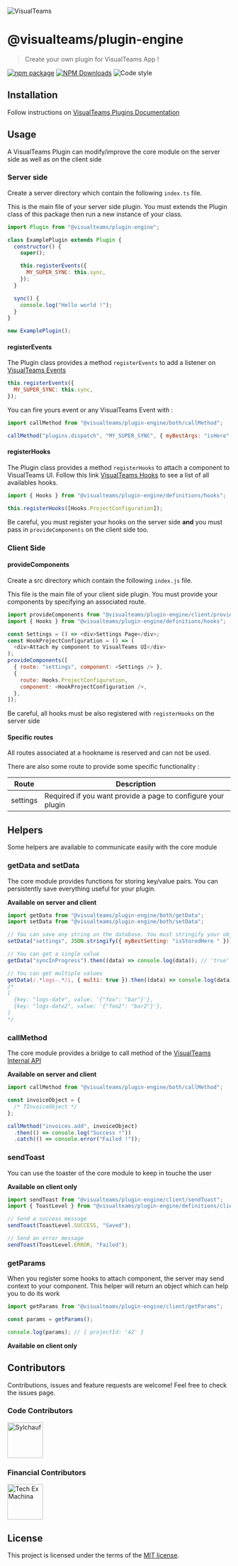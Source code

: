 ![VisualTeams](https://www.visualteams.fr/wp-content/uploads/2020/04/path14.png)

# @visualteams/plugin-engine

> Create your own plugin for VisualTeams App !

[![npm package](https://img.shields.io/npm/v/@visualteams/plugin-engine/latest.svg)](https://www.npmjs.com/package/@visualteams/plugin-engine)
[![NPM Downloads](https://img.shields.io/npm/dm/@visualteams/plugin-engine.svg?style=flat)](https://npmcharts.com/compare/@visualteams/plugin-engine?minimal=true)
![Code style](https://img.shields.io/badge/code_style-prettier-ff69b4.svg)

## Installation

Follow instructions on [VisualTeams Plugins Documentation]()

## Usage

A VisualTeams Plugin can modify/improve the core module on the server side as well as on the client side

### Server side

Create a server directory which contain the following `index.ts` file.

This is the main file of your server side plugin. You must extends the Plugin class of this package then run a new instance of your class.

```javascript
import Plugin from "@visualteams/plugin-engine";

class ExamplePlugin extends Plugin {
  constructor() {
    super();

    this.registerEvents({
      MY_SUPER_SYNC: this.sync,
    });
  }

  sync() {
    console.log("Hello world !");
  }
}

new ExamplePlugin();
```

#### registerEvents

The Plugin class provides a method `registerEvents` to add a listener on [VisualTeams Events]()

```javascript
this.registerEvents({
  MY_SUPER_SYNC: this.sync,
});
```

You can fire yours event or any VisualTeams Event with :

```javascript
import callMethod from "@visualteams/plugin-engine/both/callMethod";

callMethod("plugins.dispatch", "MY_SUPER_SYNC", { myBestArgs: "isHere" });
```

#### registerHooks

The Plugin class provides a method `registerHooks` to attach a component to VisualTeams UI. Follow this link [VisualTeams Hooks]() to see a list of all availables hooks.

```javascript
import { Hooks } from "@visualteams/plugin-engine/definitions/hooks";

this.registerHooks([Hooks.ProjectConfiguration]);
```

Be careful, you must register your hooks on the server side **and** you must pass in `provideComponents` on the client side too.

### Client Side

#### provideComponents

Create a src directory which contain the following `index.js` file.

This file is the main file of your client side plugin. You must provide your components by specifying an associated route.

```javascript
import provideComponents from "@visualteams/plugin-engine/client/provideComponents";
import { Hooks } from "@visualteams/plugin-engine/definitions/hooks";

const Settings = () => <div>Settings Page</div>;
const HookProjectConfiguration = () => (
  <div>Attach my component to VisualTeams UI</div>
);
provideComponents([
  { route: "settings", component: <Settings /> },
  {
    route: Hooks.ProjectConfiguration,
    component: <HookProjectConfiguration />,
  },
]);
```

Be careful, all hooks must be also registered with `registerHooks` on the server side

#### Specific routes

All routes associated at a hookname is reserved and can not be used.

There are also some route to provide some specific functionality :

| Route    | Description                                                  |
| -------- | ------------------------------------------------------------ |
| settings | Required if you want provide a page to configure your plugin |

## Helpers

Some helpers are available to communicate easily with the core module

### getData and setData

The core module provides functions for storing key/value pairs. You can persistently save everything useful for your plugin.

**Available on server and client**

```javascript
import getData from "@visualteams/plugin-engine/both/getData";
import setData from "@visualteams/plugin-engine/both/setData";

// You can save any string un the database. You must stringify your object
setData("settings", JSON.stringify({ myBestSetting: "isStoredHere " }));

// You can get a single value
getData("syncInProgress").then((data) => console.log(data)); // 'true'

// You can get multiple values
getData(/.*logs-.*/i, { multi: true }).then((data) => console.log(data));
/*
[
  {key: "logs-date", value: '{"foo": "bar"}'},
  {key: "logs-date2", value: '{"foo2": "bar2"}'},
]
*/
```

### callMethod

The core module provides a bridge to call method of the [VisualTeams Internal API]()

**Available on server and client**

```javascript
import callMethod from "@visualteams/plugin-engine/both/callMethod";

const invoiceObject = {
  /* TInvoiceObject */
};

callMethod("invoices.add", invoiceObject)
  .then(() => console.log("Success !"))
  .catch(() => console.error("Failed !"));
```

### sendToast

You can use the toaster of the core module to keep in touche the user

**Available on client only**

```javascript
import sendToast from "@visualteams/plugin-engine/client/sendToast";
import { ToastLevel } from "@visualteams/plugin-engine/definitions/client/ToastLevel";

// Send a success message
sendToast(ToastLevel.SUCCESS, "Saved");

// Send an error message
sendToast(ToastLevel.ERROR, "Failed");
```

### getParams

When you register some hooks to attach component, the server may send context to your component. This helper will return an object which can help you to do its work

```javascript
import getParams from "@visualteams/plugin-engine/client/getParams";

const params = getParams();

console.log(params); // { projectId: '42' }
```

**Available on client only**

## Contributors

Contributions, issues and feature requests are welcome!
Feel free to check the issues page.

### Code Contributors

[//]: contributor-faces
<a href="https://github.com/Sylchauf"><img src="https://avatars.githubusercontent.com/u/5569487?v=4" title="Sylchauf" width="80" height="80"></a>

[//]: contributor-faces

### Financial Contributors

<a href="https://github.com/techexmachina"><img src="https://avatars3.githubusercontent.com/u/36532333?v=4" title="Tech Ex Machina" width="80" height="80"></a>

## License

This project is licensed under the terms of the [MIT license](/LICENSE).
